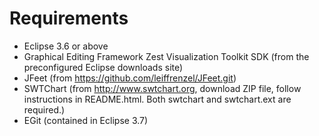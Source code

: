 # Requirements #

  * Eclipse 3.6 or above
  * Graphical Editing Framework Zest Visualization Toolkit SDK (from the preconfigured Eclipse downloads site)
  * JFeet (from https://github.com/leiffrenzel/JFeet.git)
  * SWTChart (from http://www.swtchart.org, download ZIP file, follow instructions in README.html. Both swtchart and swtchart.ext are required.)
  * EGit (contained in Eclipse 3.7)